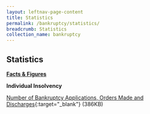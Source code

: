 ```yaml
---
layout: leftnav-page-content
title: Statistics
permalink: /bankruptcy/statistics/
breadcrumb: Statistics
collection_name: bankruptcy
---
```


Statistics
---

<u><b>Facts & Figures</b></u>

**Individual Insolvency**

[Number of Bankruptcy Applications, Orders Made and Discharges](/files/NumberofBankruptcyApplicationsOrdersMadeandDischarges(Sep19).pdf/){:target="_blank"} (386KB)

